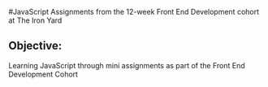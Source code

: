 #JavaScript Assignments from the 12-week Front End Development cohort at The Iron Yard

## Objective:
Learning JavaScript through mini assignments as part of the Front End Development Cohort
